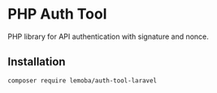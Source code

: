 # PHP Auth Tool

PHP library for API authentication with signature and nonce.

## Installation

```bash
composer require lemoba/auth-tool-laravel